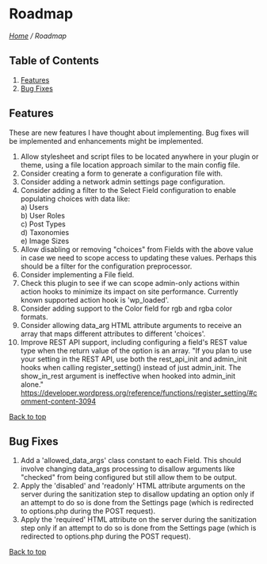 # Roadmap

*[Home](../README.md) / Roadmap*

## Table of Contents

1. [Features](#features)
2. [Bug Fixes](#bug-fixes)

## Features

These are new features I have thought about implementing. Bug fixes will be implemented and enhancements might be implemented.

1. Allow stylesheet and script files to be located anywhere in your plugin or theme, using a file location approach similar to the main config file.
2. Consider creating a form to generate a configuration file with.
3. Consider adding a network admin settings page configuration.
4. Consider adding a filter to the Select Field configuration to enable populating choices with data like:  
   a) Users  
   b) User Roles  
   c) Post Types  
   d) Taxonomies  
   e) Image Sizes  
5. Allow disabling or removing "choices" from Fields with the above value in case we need to scope access to updating these values. Perhaps this should be a filter for the configuration preprocessor.
6. Consider implementing a File field.
7. Check this plugin to see if we can scope admin-only actions within action hooks to minimize its impact on site performance. Currently known supported action hook is 'wp_loaded'.
8. Consider adding support to the Color field for rgb and rgba color formats.
9. Consider allowing data_arg HTML attribute arguments to receive an array that maps different attributes to different 'choices'.
10. Improve REST API support, including configuring a field's REST value type when the return value of the option is an array. "If you plan to use your setting in the REST API, use both the rest_api_init and admin_init hooks when calling register_setting() instead of just admin_init. The show_in_rest argument is ineffective when hooked into admin_init alone." https://developer.wordpress.org/reference/functions/register_setting/#comment-content-3094

[Back to top](#roadmap)

## Bug Fixes

1. Add a 'allowed_data_args' class constant to each Field. This should involve changing data_args processing to disallow arguments like "checked" from being configured but still allow them to be output. 
2. Apply the 'disabled' and 'readonly' HTML attribute arguments on the server during the sanitization step to disallow updating an option only if an attempt to do so is done from the Settings page (which is redirected to options.php during the POST request).
3. Apply the 'required' HTML attribute on the server during the sanitization step only if an attempt to do so is done from the Settings page (which is redirected to options.php during the POST request).

[Back to top](#roadmap)
